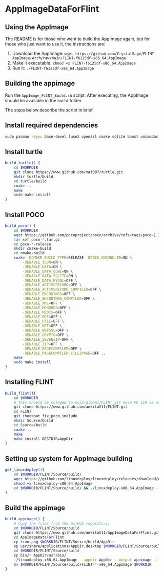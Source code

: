# AppImageDataForFlint

## Using the AppImage

The README is for those who want to build the AppImage again, but for those who just want to use it, the instructions are:
 
1. Download the AppImage: `wget https://github.com/CrystalSage/FLINT-AppImage-Arch/raw/main/FLINT-f6125df-x86_64.AppImage`
2. Make it executable: `chmod +x FLINT-f6125df-x86_64.AppImage`
3. Run it: `./FLINT-f6125df-x86_64.AppImage`


## Building the appimage
Run the `AppImage_FLINT_Build.sh` script. After executing, the AppImage should be available in the `build` folder. 

The steps below describe the script in brief.

## Install required dependencies

```bash
sudo pacman -Syyu base-devel fuse2 openssl cmake sqlite boost unixodbc pcre
```

## Install turtle
```bash
build_turtle() {
	cd $WORKDIR
	git clone https://www.github.com/mat007/turtle.git 
	mkdir turtle/build
	cd turtle/build
	cmake .. 
	make 
	sudo make install
}
```

## Install POCO
```bash
build_poco() {
	cd $WORKDIR
	wget https://github.com/pocoproject/poco/archive/refs/tags/poco-1.11.1-release.tar.gz 
	tar xvf poco-*.tar.gz
	cd poco-*-release
	mkdir cmake-build
	cd cmake-build
	cmake -DCMAKE_BUILD_TYPE=RELEASE -DPOCO_UNBUNDLED=ON \
        -DENABLE_JSON=ON \
        -DENABLE_DATA=ON \
        -DENABLE_DATA_ODBC=ON \
        -DENABLE_DATA_SQLITE=ON \
        -DENABLE_DATA_MYSQL=OFF \
        -DENABLE_ACTIVERECORD=OFF \
        -DENABLE_ACTIVERECORD_COMPILER=OFF \
        -DENABLE_ENCODINGS=OFF \
        -DENABLE_ENCODINGS_COMPILER=OFF \
        -DENABLE_XML=OFF \
        -DENABLE_MONGODB=OFF \
        -DENABLE_REDIS=OFF \
        -DENABLE_PDF=OFF \
        -DENABLE_UTIL=OFF \
        -DENABLE_NET=OFF \
        -DENABLE_NETSSL=OFF \
        -DENABLE_CRYPTO=OFF \
        -DENABLE_SEVENZIP=OFF \
        -DENABLE_ZIP=OFF \
        -DENABLE_PAGECOMPILER=OFF \
        -DENABLE_PAGECOMPILER_FILE2PAGE=OFF ..
	make 
	sudo make install
}
```

## Installing FLINT

```bash
build_flint(){
	cd $WORKDIR
	# This should be changed to moja-global/FLINT.git once PR 119 is merged.
	git clone https://www.github.com/ankitaS11/FLINT.git
	cd FLINT 
	git checkout fix_poco_include
	mkdir Source/build
	cd Source/build
	cmake ..
	make
	make install DESTDIR=AppDir
}
```

## Setting up system for AppImage building

```bash
get_linuxdeploy(){
	cd $WORKDIR/FLINT/Source/build/
	wget https://github.com/linuxdeploy/linuxdeploy/releases/download/continuous/linuxdeploy-x86_64.AppImage
	chmod +x linuxdeploy-x86_64.AppImage
	cd $WORKDIR/FLINT/Source/build/ && ./linuxdeploy-x86_64.AppImage --appdir AppDir || true
}
```

## Build the appimage

```bash
build_appimage() {
	# Copy the files from the GitHub repository:
	cd $WORKDIR/FLINT/Source/build
	git clone https://www.github.com/ankitaS11/AppImageDataForFlint.git
	cd AppImageDataForFlint
	cp icon.png $WORKDIR/FLINT/Source/build/AppDir
	cp usr/share/applications/AppDir.desktop $WORKDIR/FLINT/Source/build/AppDir/usr/share/applications/
	cd $WORKDIR/FLINT/Source/build
	cp bin/* AppDir/usr/bin/
	./linuxdeploy-x86_64.AppImage --appdir AppDir --output appimage -i AppDir/icon.png
	mv $WORKDIR/FLINT/Source/build/FLINT-*-x86_64.AppImage $WORKDIR
}
```

